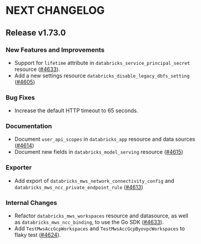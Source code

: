 # NEXT CHANGELOG

## Release v1.73.0

### New Features and Improvements

* Support for `lifetime` attribute in `databricks_service_principal_secret` resource ([#4633](https://github.com/databricks/terraform-provider-databricks/pull/4633)).
 * Add a new settings resource `databricks_disable_legacy_dbfs_setting` ([#4605](https://github.com/databricks/terraform-provider-databricks/pull/4605))

### Bug Fixes

 * Increase the default HTTP timeout to 65 seconds.

### Documentation

 * Document `user_api_scopes` in `databricks_app` resource and data sources ([#4614](https://github.com/databricks/terraform-provider-databricks/pull/4614))
 * Document new fields in `databricks_model_serving` resource ([#4615](https://github.com/databricks/terraform-provider-databricks/pull/4615))

### Exporter

 * Add export of `databricks_mws_network_connectivity_config` and `databricks_mws_ncc_private_endpoint_rule` ([#4613](https://github.com/databricks/terraform-provider-databricks/pull/4613))

### Internal Changes

* Refactor `databricks_mws_workspaces` resource and datasource, as well as `databricks_mws_ncc_binding`, to use the Go SDK ([#4633](https://github.com/databricks/terraform-provider-databricks/pull/4633)).
* Add `TestMwsAccGcpWorkspaces` and `TestMwsAccGcpByovpcWorkspaces` to flaky test ([#4624](https://github.com/databricks/terraform-provider-databricks/pull/4624)).

